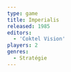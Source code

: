 ```yaml
---
type: game
title: Imperialis
released: 1985
editors: 
  - 'Coktel Vision'
players: 2
genres:
  - Stratégie
---
```

